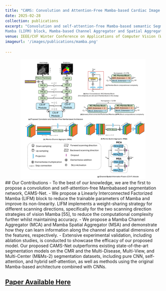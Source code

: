 ```yaml
---
title: "CAMS: Convolution and Attention-Free Mamba-based Cardiac Image Segmentation"
date: 2025-02-28
collection: publications
excerpt: "Convolution and self-attention-free Mamba-based semantic Segmentation Network named CAMS-Net, Linearly Interconnected Factorized
Mamba (LIFM) block, Mamba-based Channel Aggregator and Spatial Aggregator"
venue: IEEE/CVF Winter Conference on Applications of Computer Vision (WACV-2025)
imageurl: '/images/publications/mamba.png'

---
```

<center><img src='/images/publications/mamba.png' alt='CAMS-Net Architecture' style="width:80%;"></center>
## Our Contributions   
- To the best of our knowledge, we are the first to
propose a convolution and self-attention-free Mambabased segmentation network, CAMS-Net.
- We propose a Linearly Interconnected Factorized
Mamba (LIFM) block to reduce the trainable parameters of Mamba and improve its non-linearity. LIFM
implements a weight-sharing strategy for different scanning directions, specifically for the two scanning
direction strategies of vision Mamba [55], to reduce the computational complexity further whilst maintaining accuracy.
- We propose a Mamba Channel Aggregator (MCA) and Mamba Spatial Aggregator (MSA) and demonstrate
how they can learn information along the channel and spatial dimensions of the features, respectively.
- Extensive experimental validation, including ablation studies, is conducted to showcase the efficacy of
our proposed model. Our proposed CAMS-Net outperforms existing state-of-the-art segmentation models on the CMR and the Multi-Disease, Multi-View, and Multi-Center (M&Ms-2) segmentation datasets, including pure CNN, self-attention, and hybrid self-attention, as well as methods using the original Mamba-based architecture combined with CNNs.

## [Paper Available Here](https://arxiv.org/abs/2406.05786)
